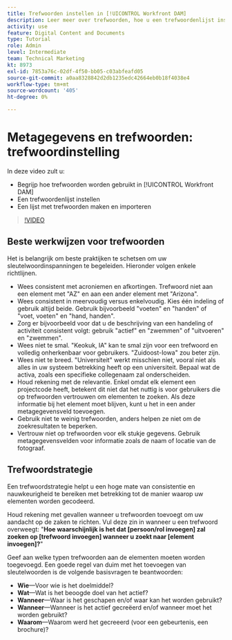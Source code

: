 ```yaml
---
title: Trefwoorden instellen in [!UICONTROL Workfront DAM]
description: Leer meer over trefwoorden, hoe u een trefwoordenlijst instelt en hoe u een lijst met trefwoorden maakt en importeert in [!UICONTROL Workfront DAM].
activity: use
feature: Digital Content and Documents
type: Tutorial
role: Admin
level: Intermediate
team: Technical Marketing
kt: 8973
exl-id: 7853a76c-02df-4f50-bb05-c03abfeafd05
source-git-commit: a0aa8328842d2db1235edc42664eb0b18f4038e4
workflow-type: tm+mt
source-wordcount: '405'
ht-degree: 0%

---
```


# Metagegevens en trefwoorden: trefwoordinstelling

In deze video zult u:

* Begrijp hoe trefwoorden worden gebruikt in [!UICONTROL Workfront DAM]
* Een trefwoordenlijst instellen
* Een lijst met trefwoorden maken en importeren

>[!VIDEO](https://video.tv.adobe.com/v/335236/?quality=12)

## Beste werkwijzen voor trefwoorden

Het is belangrijk om beste praktijken te schetsen om uw sleutelwoordinspanningen te begeleiden. Hieronder volgen enkele richtlijnen.

* Wees consistent met acroniemen en afkortingen. Trefwoord niet aan een element met &quot;AZ&quot; en aan een ander element met &quot;Arizona&quot;.
* Wees consistent in meervoudig versus enkelvoudig. Kies één indeling of gebruik altijd beide. Gebruik bijvoorbeeld &quot;voeten&quot; en &quot;handen&quot; of &quot;voet, voeten&quot; en &quot;hand, handen&quot;.
* Zorg er bijvoorbeeld voor dat u de beschrijving van een handeling of activiteit consistent volgt: gebruik &quot;actief&quot; en &quot;zwemmen&quot; of &quot;uitvoeren&quot; en &quot;zwemmen&quot;.
* Wees niet te smal. &quot;Keokuk, IA&quot; kan te smal zijn voor een trefwoord en volledig onherkenbaar voor gebruikers. &quot;Zuidoost-Iowa&quot; zou beter zijn.
* Wees niet te breed. &quot;Universiteit&quot; werkt misschien niet, vooral niet als alles in uw systeem betrekking heeft op een universiteit. Bepaal wat de activa, zoals een specifieke collegenaam zal onderscheiden.
* Houd rekening met de relevantie. Enkel omdat elk element een projectcode heeft, betekent dit niet dat het nuttig is voor gebruikers die op trefwoorden vertrouwen om elementen te zoeken. Als deze informatie bij het element moet blijven, kunt u het in een ander metagegevensveld toevoegen.
* Gebruik niet te weinig trefwoorden, anders helpen ze niet om de zoekresultaten te beperken.
* Vertrouw niet op trefwoorden voor elk stukje gegevens. Gebruik metagegevensvelden voor informatie zoals de naam of locatie van de fotograaf.

## Trefwoordstrategie

Een trefwoordstrategie helpt u een hoge mate van consistentie en nauwkeurigheid te bereiken met betrekking tot de manier waarop uw elementen worden gecodeerd.

Houd rekening met gevallen wanneer u trefwoorden toevoegt om uw aandacht op de zaken te richten. Vul deze zin in wanneer u een trefwoord overweegt: &quot;**Hoe waarschijnlijk is het dat [persoon/rol invoegen] zal zoeken op [trefwoord invoegen] wanneer u zoekt naar [element invoegen]?**&quot;

Geef aan welke typen trefwoorden aan de elementen moeten worden toegevoegd. Een goede regel van duim met het toevoegen van sleutelwoorden is de volgende basisvragen te beantwoorden:

* **Wie**—Voor wie is het doelmiddel?
* **Wat**—Wat is het beoogde doel van het actief?
* **Wanneer**—Waar is het geschapen en/of waar kan het worden gebruikt?
* **Wanneer**—Wanneer is het actief gecreëerd en/of wanneer moet het worden gebruikt?
* **Waarom**—Waarom werd het gecreeerd (voor een gebeurtenis, een brochure)?
